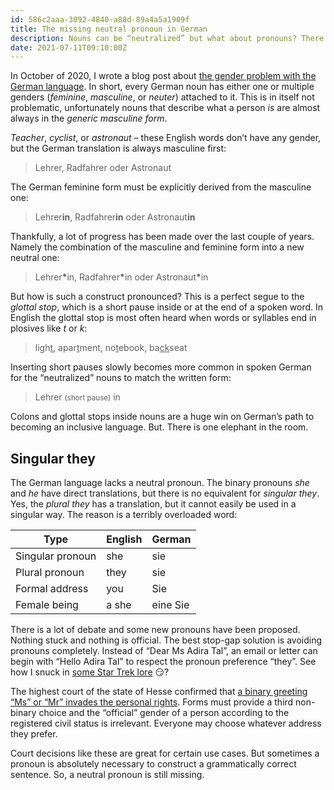 ```yaml
---
id: 586c2aaa-3092-4840-a88d-89a4a5a1909f
title: The missing neutral pronoun in German
description: Nouns can be “neutralized” but what about pronouns? There is a non-binary one missing in German.
date: 2021-07-11T09:10:00Z
---
```


In October of 2020, I wrote a blog post about [the gender problem with the German language](../german-language-and-gender/). In short, every German noun has either one or multiple genders (_feminine_, _masculine_, or _neuter_) attached to it. This is in itself not problematic, unfortunately nouns that describe what a person _is_ are almost always in the _generic masculine form_.

_Teacher_, _cyclist_, or _astronaut_ – these English words don’t have any gender, but the German translation is always masculine first:

> <span lang=de translate=no>Lehrer, Radfahrer oder Astronaut</span>

The German feminine form must be explicitly derived from the masculine one:

> <span lang=de translate=no>Lehrer**in**, Radfahrer**in** oder Astronaut**in**</span>

Thankfully, a lot of progress has been made over the last couple of years. Namely the combination of the masculine and feminine form into a new neutral one:

> <span lang=de translate=no>Lehrer<strong>&ast;</strong>in, Radfahrer<strong>&ast;</strong>in oder Astronaut<strong>&ast;</strong>in</span>

But how is such a construct pronounced? This is a perfect segue to the _glottal stop_, which is a short pause inside or at the end of a spoken word. In English the glottal stop is most often heard when words or syllables end in plosives like _t_ or _k_:

> <span lang=en translate=no>ligh<u>t</u>, apar<u>t</u>ment, no<u>t</u>ebook, ba<u>ck</u>seat</span>

Inserting short pauses slowly becomes more common in spoken German for the “neutralized” nouns to match the written form:

> <span lang=de translate=no>Lehrer</span> <small>(short pause)</small> <span lang=de translate=no>in</span>

Colons and glottal stops inside nouns are a huge win on German’s path to becoming an inclusive language. But. There is one elephant in the room.

## Singular they

The German language lacks a neutral pronoun. The binary pronouns _she_ and _he_ have direct translations, but there is no equivalent for _singular they_. Yes, the _plural they_ has a translation, but it cannot easily be used in a singular way. The reason is a terribly overloaded word:

| Type             | English | German                                     |
|------------------|---------|--------------------------------------------|
| Singular pronoun | she     | <span lang=de translate=no>sie</span>      |
| Plural pronoun   | they    | <span lang=de translate=no>sie</span>      |
| Formal address   | you     | <span lang=de translate=no>Sie</span>      |
| Female being     | a she   | <span lang=de translate=no>eine Sie</span> |

There is a lot of debate and some new pronouns have been proposed. Nothing stuck and nothing is official. The best stop-gap solution is avoiding pronouns completely. Instead of “Dear Ms Adira Tal”, an email or letter can begin with “Hello Adira Tal” to respect the pronoun preference “they”. See how I snuck in [some Star Trek lore](https://memory-alpha.fandom.com/wiki/Adira_Tal) 😏?

The highest court of the state of Hesse confirmed that [a binary greeting “Ms” or “Mr” invades the personal rights](https://ordentliche-gerichtsbarkeit.hessen.de/pressemitteilungen/obligatorische-angabe-von-%E2%80%9Eherr%E2%80%9C-oder-%E2%80%9Efrau%E2%80%9C-verletzt-person-mit-nicht-bin%C3%A4rer). Forms must provide a third non-binary choice and the “official” gender of a person according to the registered civil status is irrelevant. Everyone may choose whatever address they prefer.

Court decisions like these are great for certain use cases. But sometimes a pronoun is absolutely necessary to construct a grammatically correct sentence. So, a neutral pronoun is still missing.
